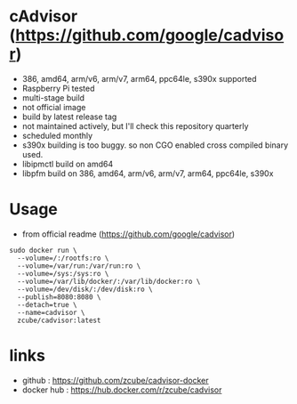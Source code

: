 # cAdvisor (https://github.com/google/cadvisor)

* 386, amd64, arm/v6, arm/v7, arm64, ppc64le, s390x supported
* Raspberry Pi tested
* multi-stage build
* not official image
* build by latest release tag
* not maintained actively, but I'll check this repository quarterly
* scheduled monthly
* s390x building is too buggy. so non CGO enabled cross compiled binary used.
* libipmctl build on amd64
* libpfm build on 386, amd64, arm/v6, arm/v7, arm64, ppc64le, s390x

# Usage

* from official readme (https://github.com/google/cadvisor)
```
sudo docker run \
  --volume=/:/rootfs:ro \
  --volume=/var/run:/var/run:ro \
  --volume=/sys:/sys:ro \
  --volume=/var/lib/docker/:/var/lib/docker:ro \
  --volume=/dev/disk/:/dev/disk:ro \
  --publish=8080:8080 \
  --detach=true \
  --name=cadvisor \
  zcube/cadvisor:latest
```

# links
* github : https://github.com/zcube/cadvisor-docker
* docker hub : https://hub.docker.com/r/zcube/cadvisor
